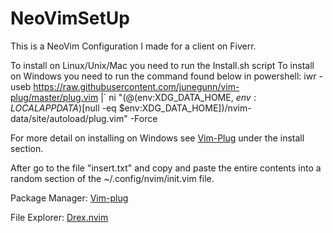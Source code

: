 # NeoVimSetUp
This is a NeoVim Configuration I made for a client on Fiverr.

To install on Linux/Unix/Mac you need to run the Install.sh script
To install on Windows you need to run the command found below in powershell:
iwr -useb https://raw.githubusercontent.com/junegunn/vim-plug/master/plug.vim |`
    ni "$(@($env:XDG_DATA_HOME, $env:LOCALAPPDATA)[$null -eq $env:XDG_DATA_HOME])/nvim-data/site/autoload/plug.vim" -Force

For more detail on installing on Windows see [Vim-Plug](https://github.com/junegunn/vim-plug) under the install section.

After go to the file "insert.txt" and copy and paste the entire contents into a random section of the ~/.config/nvim/init.vim file.

Package Manager: [Vim-plug](https://github.com/junegunn/vim-plug) 

File Explorer: [Drex.nvim](https://github.com/TheBlob42/drex.nvim) 
